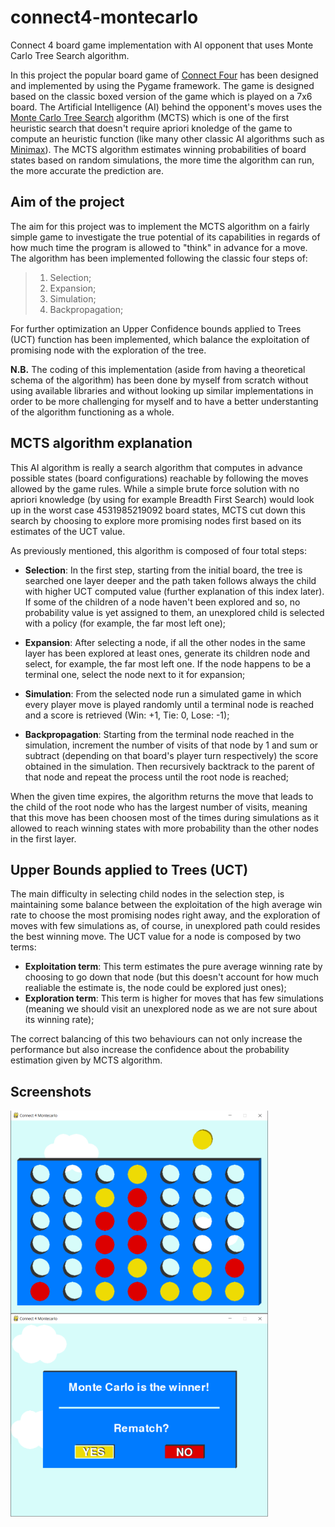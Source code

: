 # connect4-montecarlo
Connect 4 board game implementation with AI opponent that uses Monte Carlo Tree Search algorithm.

In this project the popular board game of [Connect Four](https://en.wikipedia.org/wiki/Connect_Four) has been designed and implemented by using the Pygame framework. The game is designed based on the classic boxed version of the game which is played on a 7x6 board. The Artificial Intelligence (AI) behind the opponent's moves uses the [Monte Carlo Tree Search](https://en.wikipedia.org/wiki/Monte_Carlo_tree_search) algorithm (MCTS) which is one of the first heuristic search that doesn't require apriori knoledge of the game to compute an heuristic function (like many other classic AI algorithms such as [Minimax](https://en.wikipedia.org/wiki/Minimax)). The MCTS algorithm estimates winning probabilities of board states based on random simulations, the more time the algorithm can run, the more accurate the prediction are.

## Aim of the project
The aim for this project was to implement the MCTS algorithm on a fairly simple game to investigate the true potential of its capabilities in regards of how much time the program is allowed to "think" in advance for a move. The algorithm has been implemented following the classic four steps of:
>1. Selection;
>2. Expansion;
>3. Simulation;
>4. Backpropagation;

For further optimization an Upper Confidence bounds applied to Trees (UCT) function has been implemented, which balance the exploitation of promising node with the exploration of the tree.

**N.B.**
The coding of this implementation (aside from having a theoretical schema of the algorithm) has been done by myself from scratch without using available libraries and without looking up similar implementations in order to be more challenging for myself and to have a better understanting of the algorithm functioning as a whole.

## MCTS algorithm explanation
This AI algorithm is really a search algorithm that computes in advance possible states (board configurations) reachable by following the moves allowed by the game rules. While a simple brute force solution with no apriori knowledge (by using for example Breadth First Search) would look up in the worst case 4531985219092 board states, MCTS cut down this search by choosing to explore more promising nodes first based on its estimates of the UCT value.

As previously mentioned, this algorithm is composed of four total steps:

- **Selection**: In the first step, starting from the initial board, the tree is searched one layer deeper and the path taken follows always the child with higher UCT computed value (further explanation of this index later). If some of the children of a node haven't been explored and so, no probability value is yet assigned to them, an unexplored child is selected with a policy (for example, the far most left one);

- **Expansion**: After selecting a node, if all the other nodes in the same layer has been explored at least ones, generate its children node and select, for example, the far most left one. If the node happens to be a terminal one, select the node next to it for expansion;

- **Simulation**: From the selected node run a simulated game in which every player move is played randomly until a terminal node is reached and a score is retrieved (Win: +1, Tie: 0, Lose: -1);

- **Backpropagation**: Starting from the terminal node reached in the simulation, increment the number of visits of that node by 1 and sum or subtract (depending on that board's player turn respectively) the score obtained in the simulation. Then recursively backtrack to the parent of that node and repeat the process until the root node is reached;

When the given time expires, the algorithm returns the move that leads to the child of the root node who has the largest number of visits, meaning that this move has been choosen most of the times during simulations as it allowed to reach winning states with more probability than the other nodes in the first layer.

## Upper Bounds applied to Trees (UCT)
The main difficulty in selecting child nodes in the selection step, is maintaining some balance between the exploitation of the high average win rate to choose the most promising nodes right away, and the exploration of moves with few simulations as, of course, in unexplored path could resides the best winning move. The UCT value for a node is composed by two terms:
- **Exploitation term**: This term estimates the pure average winning rate by choosing to go down that node (but this doesn't account for how much realiable the estimate is, the node could be explored just ones);
- **Exploration term**: This term is higher for moves that has few simulations (meaning we should visit an unexplored node as we are not sure about its winning rate);



The correct balancing of this two behaviours can not only increase the performance but also increase the confidence about the probability estimation given by MCTS algorithm.

## Screenshots
<p>
<img style="float: left" height="325" src="images/img1.png" alt="Screenshot 1">
<img style="float: left" height="325" src="images/img2.png" alt="Screenshot 2">
</p>

